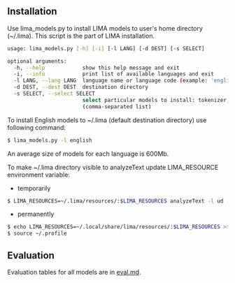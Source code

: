 ## Installation

Use lima_models.py to install LIMA models to user's home directory (~/.lima). This script is the part of LIMA installation.

```bash
usage: lima_models.py [-h] [-i] [-l LANG] [-d DEST] [-s SELECT]

optional arguments:
  -h, --help            show this help message and exit
  -i, --info            print list of available languages and exit
  -l LANG, --lang LANG  language name or language code (example: 'english' or 'eng')
  -d DEST, --dest DEST  destination directory
  -s SELECT, --select SELECT
                        select particular models to install: tokenizer, morphosyntax, lemmatizer
                        (comma-separated list)
  ```
  
  To install English models to ~/.lima (default destination directory) use following command:
  
  ```bash
  $ lima_models.py -l english
  ```
  
  An average size of models for each language is 600Mb.
  
  To make ~/.lima directory visible to analyzeText update LIMA_RESOURCE environment variable:
  
 * temporarily
  ```bash
  $ LIMA_RESOURCES=~/.lima/resources/:$LIMA_RESOURCES analyzeText -l ud -p deepud --opts udlang:fra test.txt
  ```
  
 * permanently
  ```bash
  $ echo LIMA_RESOURCES=~/.local/share/lima/resources/:$LIMA_RESOURCES >> ~/.profile
  $ source ~/.profile
  ```
  
  ## Evaluation
  
  Evaluation tables for all models are in [eval.md](eval.md).
